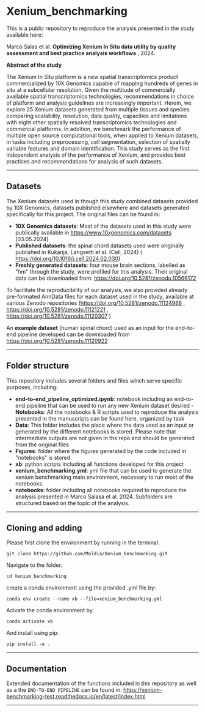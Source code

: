 # Xenium_benchmarking

This is a public repository to reproduce the analysis presented in the study available here:

Marco Salas et al. **Optimizing Xenium In Situ data utility by quality assessment and best practice analysis workflows** , 2024.

**Abstract of the study**

The Xenium In Situ platform is a new spatial transcriptomics product commercialized by 10X Genomics capable of mapping hundreds of genes in situ at a subcellular resolution. Given the multitude of commercially available spatial transcriptomics technologies, recommendations in choice of platform and analysis guidelines are increasingly important. Herein, we explore 25 Xenium datasets generated from multiple tissues and species comparing scalability, resolution, data quality, capacities and limitations with eight other spatially resolved transcriptomics technologies and commercial platforms. In addition, we benchmark the performance of multiple open source computational tools, when applied to Xenium datasets, in tasks including preprocessing, cell segmentation, selection of spatially variable features and domain identification. This study serves as the first independent analysis of the performance of Xenium, and provides best practices and recommendations for analysis of such datasets.

***

## Datasets
The Xenium datasets used in though this study combined datasets provided by 10X Genomics, datasets published elsewhere and datasets generated specifically for this project. The original files can be found in:
- **10X Genomics datasets**: Most of the datasets used in this study were publically available in https://www.10xgenomics.com/datasets [03.05.2024]
- **Published datasets**: the spinal chord datasets used were originally published in Kukanja, Langseth et al. (Cell, 2024) (  https://doi.org/10.1016/j.cell.2024.02.030)
- **Freshly generated datasets**: four mouse brain sections, labelled as "hm" through the study, were profiled for this analysis. Their original data can be downloaded from: https://doi.org/10.5281/zenodo.10566172
 
To facilitate the reproducibility of our analysis, we also provided already pre-formated AnnData files for each dataset used in the study, available at various Zenodo repositories (https://doi.org/10.5281/zenodo.11124988 , https://doi.org/10.5281/zenodo.11121221 , https://doi.org/10.5281/zenodo.11120307 )

An **example dataset** (human spinal chord) used as an input for the end-to-end pipeline developed can be downloaded from  https://doi.org/10.5281/zenodo.11120922

***

## Folder structure
This repository includes several folders and files which serve specific purposes, including:
- **end-to-end_pipeline_optimized.ipynb**: notebook including an end-to-end pipeline that can be used to run any new Xenium dataset desired
-**Notebooks**: All the notebooks & R scripts used to reproduce the analysis presented in the manuscripts can be found here, organized by task
- **Data**: This folder includes the place where the data used as an input or generated by the different notebooks is stored. Please note that intermediate outputs are not given in ths repo and should be generated from the original files
- **Figures**: folder where the figures generated by the code included in "notebooks" is stored
- **xb**: python scripts including all functions developed for this project
- **xenium_benchmarking.yml**: yml file that can be used to generate the xenium benchmarking main environment, necessary to run most of the notebooks.
- **notebooks**: folder including all notebooks required to reproduce the analysis presented in Marco Salasa et al. 2024. Subfolders are structured based on the topic of the analysis.

***

## Cloning and adding
Please first clone the environment by running in the terminal:

```git clone https://github.com/Moldia/Xenium_benchmarking.git```

Navigate to the folder:

```cd Xenium_benchmarking```

create a conda environment using the provided .yml file by: 

```conda env create --name xb --file=xenium_benchmarking.yml```

Acivate the conda environment by: 

```conda activate xb```

And install using pip:

```pip install -e . ```

***

## Documentation
Extended documentation of the functions included in this repository as well as a the ```END-TO-END PIPELINE``` can be found in: 
https://xenium-benchmarking-test.readthedocs.io/en/latest/index.html

***
